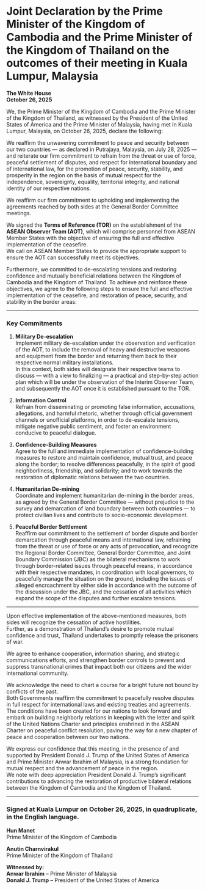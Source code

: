 # Joint Declaration by the Prime Minister of the Kingdom of Cambodia and the Prime Minister of the Kingdom of Thailand on the outcomes of their meeting in Kuala Lumpur, Malaysia

**The White House**  
**October 26, 2025**

We, the Prime Minister of the Kingdom of Cambodia and the Prime Minister of the Kingdom of Thailand, as witnessed by the President of the United States of America and the Prime Minister of Malaysia, having met in Kuala Lumpur, Malaysia, on October 26, 2025, declare the following:

We reaffirm the unwavering commitment to peace and security between our two countries — as declared in Putrajaya, Malaysia, on July 28, 2025 — and reiterate our firm commitment to refrain from the threat or use of force, peaceful settlement of disputes, and respect for international boundary and of international law, for the promotion of peace, security, stability, and prosperity in the region on the basis of mutual respect for the independence, sovereignty, equality, territorial integrity, and national identity of our respective nations.

We reaffirm our firm commitment to upholding and implementing the agreements reached by both sides at the General Border Committee meetings.

We signed the **Terms of Reference (TOR)** on the establishment of the **ASEAN Observer Team (AOT)**, which will comprise personnel from ASEAN Member States with the objective of ensuring the full and effective implementation of the ceasefire.  
We call on ASEAN Member States to provide the appropriate support to ensure the AOT can successfully meet its objectives.

Furthermore, we committed to de-escalating tensions and restoring confidence and mutually beneficial relations between the Kingdom of Cambodia and the Kingdom of Thailand. To achieve and reinforce these objectives, we agree to the following steps to ensure the full and effective implementation of the ceasefire, and restoration of peace, security, and stability in the border areas:

---

### Key Commitments

1. **Military De-escalation**  
   Implement military de-escalation under the observation and verification of the AOT, to include the removal of heavy and destructive weapons and equipment from the border and returning them back to their respective normal military installations.  
   In this context, both sides will designate their respective teams to discuss — with a view to finalizing — a practical and step-by-step action plan which will be under the observation of the Interim Observer Team, and subsequently the AOT once it is established pursuant to the TOR.

2. **Information Control**  
   Refrain from disseminating or promoting false information, accusations, allegations, and harmful rhetoric, whether through official government channels or unofficial platforms, in order to de-escalate tensions, mitigate negative public sentiment, and foster an environment conducive to peaceful dialogue.

3. **Confidence-Building Measures**  
   Agree to the full and immediate implementation of confidence-building measures to restore and maintain confidence, mutual trust, and peace along the border; to resolve differences peacefully, in the spirit of good neighborliness, friendship, and solidarity; and to work towards the restoration of diplomatic relations between the two countries.

4. **Humanitarian De-mining**  
   Coordinate and implement humanitarian de-mining in the border areas, as agreed by the General Border Committee — without prejudice to the survey and demarcation of land boundary between both countries — to protect civilian lives and contribute to socio-economic development.

5. **Peaceful Border Settlement**  
   Reaffirm our commitment to the settlement of border dispute and border demarcation through peaceful means and international law, refraining from the threat or use of force or any acts of provocation, and recognize the Regional Border Committee, General Border Committee, and Joint Boundary Commission (JBC) as the bilateral mechanisms to work through border-related issues through peaceful means, in accordance with their respective mandates, in coordination with local governors, to peacefully manage the situation on the ground, including the issues of alleged encroachment by either side in accordance with the outcome of the discussion under the JBC, and the cessation of all activities which expand the scope of the disputes and further escalate tensions.

---

Upon effective implementation of the above-mentioned measures, both sides will recognize the cessation of active hostilities.  
Further, as a demonstration of Thailand’s desire to promote mutual confidence and trust, Thailand undertakes to promptly release the prisoners of war.

We agree to enhance cooperation, information sharing, and strategic communications efforts, and strengthen border controls to prevent and suppress transnational crimes that impact both our citizens and the wider international community.

We acknowledge the need to chart a course for a bright future not bound by conflicts of the past.  
Both Governments reaffirm the commitment to peacefully resolve disputes in full respect for international laws and existing treaties and agreements.  
The conditions have been created for our nations to look forward and embark on building neighborly relations in keeping with the letter and spirit of the United Nations Charter and principles enshrined in the ASEAN Charter on peaceful conflict resolution, paving the way for a new chapter of peace and cooperation between our two nations.

We express our confidence that this meeting, in the presence of and supported by President Donald J. Trump of the United States of America and Prime Minister Anwar Ibrahim of Malaysia, is a strong foundation for mutual respect and the advancement of peace in the region.  
We note with deep appreciation President Donald J. Trump’s significant contributions to advancing the restoration of productive bilateral relations between the Kingdom of Cambodia and the Kingdom of Thailand.

---

### Signed at Kuala Lumpur on October 26, 2025, in quadruplicate, in the English language.

**Hun Manet**  
Prime Minister of the Kingdom of Cambodia

**Anutin Charnvirakul**  
Prime Minister of the Kingdom of Thailand

**Witnessed by:**  
**Anwar Ibrahim** – Prime Minister of Malaysia  
**Donald J. Trump** – President of the United States of America
